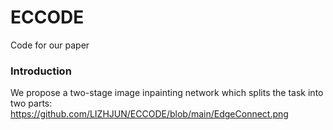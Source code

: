 # ECCODE
Code for our paper
### Introduction
We propose a two-stage image inpainting network which splits the task into two parts: 
https://github.com/LIZHJUN/ECCODE/blob/main/EdgeConnect.png
